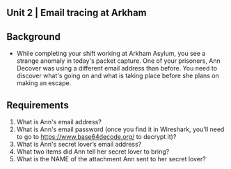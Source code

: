 ## Unit 2 | Email tracing at Arkham

## Background

- While completing your shift working at Arkham Asylum, you see a strange anomaly in today's packet capture. One of your prisoners, Ann Decover was using a 
  different email address than before. You need to discover what's going on and what is taking place before she plans on making an escape. 

## Requirements

1. What is Ann's email address?
1. What is Ann's email password (once you find it in Wireshark, you'll need to go to <https://www.base64decode.org/> to decrypt it)?
1. What is Ann's secret lover’s email address?
1. What two items did Ann tell her secret lover to bring?
1. What is the NAME of the attachment Ann sent to her secret lover?
